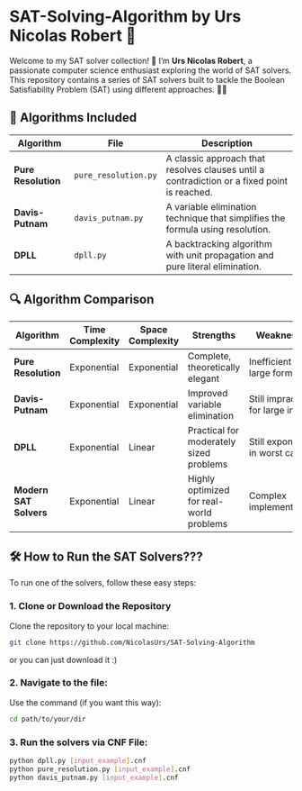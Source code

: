 # SAT-Solving-Algorithm by Urs Nicolas Robert 🚀

Welcome to my SAT solver collection! 🎉 I’m **Urs Nicolas Robert**, a passionate computer science enthusiast exploring the world of SAT solvers. This repository contains a series of SAT solvers built to tackle the Boolean Satisfiability Problem (SAT) using different approaches. 🧠✨

## 🚀 Algorithms Included

| Algorithm        | File                | Description                                                        |
|------------------|---------------------|--------------------------------------------------------------------|
| **Pure Resolution** | `pure_resolution.py` | A classic approach that resolves clauses until a contradiction or a fixed point is reached. |
| **Davis-Putnam**   | `davis_putnam.py`   | A variable elimination technique that simplifies the formula using resolution. |
| **DPLL**           | `dpll.py`           | A backtracking algorithm with unit propagation and pure literal elimination. |

## 🔍 Algorithm Comparison

| Algorithm          | Time Complexity | Space Complexity | Strengths                                  | Weaknesses                              |
|--------------------|-----------------|------------------|--------------------------------------------|-----------------------------------------|
| **Pure Resolution** | Exponential     | Exponential      | Complete, theoretically elegant            | Inefficient for large formulas          |
| **Davis-Putnam**    | Exponential     | Exponential      | Improved variable elimination              | Still impractical for large inputs      |
| **DPLL**            | Exponential     | Linear           | Practical for moderately sized problems    | Still exponential in worst case         |
| **Modern SAT Solvers** | Exponential  | Linear           | Highly optimized for real-world problems   | Complex implementations                 |

## 🛠️ How to Run the SAT Solvers???

To run one of the solvers, follow these easy steps:

### 1. Clone or Download the Repository

Clone the repository to your local machine:
```bash
git clone https://github.com/NicolasUrs/SAT-Solving-Algorithm
```
or you can just download it :)

### 2. Navigate to the file:
Use the command (if you want this way): 
```bash
cd path/to/your/dir
```
### 3. Run the solvers via CNF File:
```bash
python dpll.py [input_example].cnf
python pure_resolution.py [input_example].cnf
python davis_putnam.py [input_example].cnf
```
